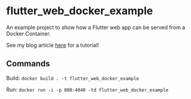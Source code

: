 # flutter_web_docker_example

An example project to show how a Flutter web app can be served from a Docker Container.

See my blog article [here]() for a tutorial!

## Commands

Build: `docker build . -t flutter_web_docker_example`

Run: `docker run -i -p 808:4040 -td flutter_web_docker_example`

